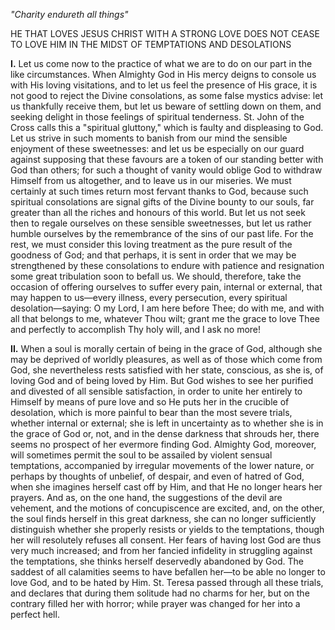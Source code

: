 
*\"Charity endureth all things\"*

HE THAT LOVES JESUS CHRIST WITH A STRONG LOVE DOES NOT CEASE TO LOVE HIM IN THE MIDST OF TEMPTATIONS AND DESOLATIONS

**I\.** Let us come now to the practice of what we are to do on our part in the like circumstances. When Almighty God in His mercy deigns to console us with His loving visitations, and to let us feel the presence of His grace, it is not good to reject the Divine consolations, as some false mystics advise: let us thankfully receive them, but let us beware of settling down on them, and seeking delight in those feelings of spiritual tenderness. St. John of the Cross calls this a \"spiritual gluttony,\" which is faulty and displeasing to God. Let us strive in such moments to banish from our mind the sensible enjoyment of these sweetnesses: and let us be especially on our guard against supposing that these favours are a token of our standing better with God than others; for such a thought of vanity would oblige God to withdraw Himself from us altogether, and to leave us in our miseries. We must certainly at such times return most fervant thanks to God, because such spiritual consolations are signal gifts of the Divine bounty to our souls, far greater than all the riches and honours of this world. But let us not seek then to regale ourselves on these sensible sweetnesses, but let us rather humble ourselves by the remembrance of the sins of our past life. For the rest, we must consider this loving treatment as the pure result of the goodness of God; and that perhaps, it is sent in order that we may be strengthened by these consolations to endure with patience and resignation some great tribulation soon to befall us. We should, therefore, take the occasion of offering ourselves to suffer every pain, internal or external, that may happen to us—every illness, every persecution, every spiritual desolation—saying: O my Lord, I am here before Thee; do with me, and with all that belongs to me, whatever Thou wilt; grant me the grace to love Thee and perfectly to accomplish Thy holy will, and I ask no more!

**II\.** When a soul is morally certain of being in the grace of God, although she may be deprived of worldly pleasures, as well as of those which come from God, she nevertheless rests satisfied with her state, conscious, as she is, of loving God and of being loved by Him. But God wishes to see her purified and divested of all sensible satisfaction, in order to unite her entirely to Himself by means of pure love and so He puts her in the crucible of desolation, which is more painful to bear than the most severe trials, whether internal or external; she is left in uncertainty as to whether she is in the grace of God or, not, and in the dense darkness that shrouds her, there seems no prospect of her evermore finding God. Almighty God, moreover, will sometimes permit the soul to be assailed by violent sensual temptations, accompanied by irregular movements of the lower nature, or perhaps by thoughts of unbelief, of despair, and even of hatred of God, when she imagines herself cast off by Him, and that He no longer hears her prayers. And as, on the one hand, the suggestions of the devil are vehement, and the motions of concupiscence are excited, and, on the other, the soul finds herself in this great darkness, she can no longer sufficiently distinguish whether she properly resists or yields to the temptations, though her will resolutely refuses all consent. Her fears of having lost God are thus very much increased; and from her fancied infidelity in struggling against the temptations, she thinks herself deservedly abandoned by God. The saddest of all calamities seems to have befallen her—to be able no longer to love God, and to be hated by Him. St. Teresa passed through all these trials, and declares that during them solitude had no charms for her, but on the contrary filled her with horror; while prayer was changed for her into a perfect hell.

